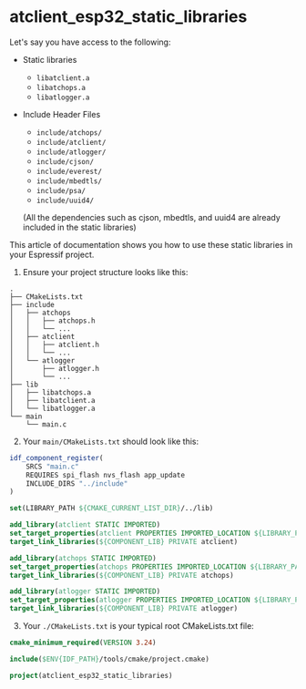 # atclient_esp32_static_libraries

Let's say you have access to the following:

- Static libraries
  - `libatclient.a`
  - `libatchops.a`
  - `libatlogger.a`

- Include Header Files
  - `include/atchops/`
  - `include/atclient/`
  - `include/atlogger/`
  - `include/cjson/`
  - `include/everest/`
  - `include/mbedtls/`
  - `include/psa/`
  - `include/uuid4/`

  (All the dependencies such as cjson, mbedtls, and uuid4 are already included in the static libraries)

This article of documentation shows you how to use these static libraries in your Espressif project.

1. Ensure your project structure looks like this:

```plaintext
.
├── CMakeLists.txt
├── include
│   ├── atchops
│   │   ├── atchops.h
│   │   └── ...
│   ├── atclient
│   │   ├── atclient.h
│   │   └── ...
│   └── atlogger
│       ├── atlogger.h
│       └── ...
├── lib
│   ├── libatchops.a
│   ├── libatclient.a
│   └── libatlogger.a
└── main
    └── main.c
```

2. Your `main/CMakeLists.txt` should look like this:

```cmake
idf_component_register(
    SRCS "main.c"
    REQUIRES spi_flash nvs_flash app_update
    INCLUDE_DIRS "../include"
)

set(LIBRARY_PATH ${CMAKE_CURRENT_LIST_DIR}/../lib)

add_library(atclient STATIC IMPORTED)
set_target_properties(atclient PROPERTIES IMPORTED_LOCATION ${LIBRARY_PATH}/libatclient.a)
target_link_libraries(${COMPONENT_LIB} PRIVATE atclient)

add_library(atchops STATIC IMPORTED)
set_target_properties(atchops PROPERTIES IMPORTED_LOCATION ${LIBRARY_PATH}/libatchops.a)
target_link_libraries(${COMPONENT_LIB} PRIVATE atchops)

add_library(atlogger STATIC IMPORTED)
set_target_properties(atlogger PROPERTIES IMPORTED_LOCATION ${LIBRARY_PATH}/libatlogger.a)
target_link_libraries(${COMPONENT_LIB} PRIVATE atlogger)
```

3. Your `./CMakeLists.txt` is your typical root CMakeLists.txt file:

```cmake
cmake_minimum_required(VERSION 3.24)

include($ENV{IDF_PATH}/tools/cmake/project.cmake)

project(atclient_esp32_static_libraries)
```
